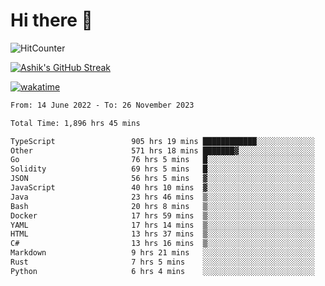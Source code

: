 # Hi there 👋

![HitCounter](https://hits.seeyoufarm.com/api/count/incr/badge.svg?url=https%3A%2F%2Fgithub.com%2Fashrhmn1212%2Fhit-counter)

<!-- ![Contribution Graph](https://github-readme-activity-graph.cyclic.app/graph?username=ashrhmn) -->


<!-- [![Top Langs](https://github-readme-stats.vercel.app/api/top-langs/?username=ashrhmn&layout=compact&theme=synthwave&langs_count=10&card_width=445)](https://github.com/anuraghazra/github-readme-stats) -->

[![Ashik's GitHub Streak](https://github-readme-streak-stats.herokuapp.com/?user=ashrhmn&theme=blood&fire=DD7F1C&background=151515&dates=9f9f9f&border=DD2727)](https://git.io/streak-stats)

<!-- ![Ashik's GitHub stats](https://github-readme-stats.vercel.app/api/?username=ashrhmn&show_icons=true&title_color=fff&icon_color=79ff97&text_color=9f9f9f&bg_color=151515) -->

[![wakatime](https://wakatime.com/badge/user/3df86613-ba63-4631-8e65-0ff18e7becad.svg)](https://wakatime.com/@3df86613-ba63-4631-8e65-0ff18e7becad)

<!--START_SECTION:waka-->

```txt
From: 14 June 2022 - To: 26 November 2023

Total Time: 1,896 hrs 45 mins

TypeScript                 905 hrs 19 mins ████████████░░░░░░░░░░░░░   47.73 %
Other                      571 hrs 18 mins ███████▓░░░░░░░░░░░░░░░░░   30.12 %
Go                         76 hrs 5 mins   █░░░░░░░░░░░░░░░░░░░░░░░░   04.01 %
Solidity                   69 hrs 5 mins   █░░░░░░░░░░░░░░░░░░░░░░░░   03.64 %
JSON                       56 hrs 5 mins   ▓░░░░░░░░░░░░░░░░░░░░░░░░   02.96 %
JavaScript                 40 hrs 10 mins  ▓░░░░░░░░░░░░░░░░░░░░░░░░   02.12 %
Java                       23 hrs 46 mins  ▒░░░░░░░░░░░░░░░░░░░░░░░░   01.25 %
Bash                       20 hrs 8 mins   ▒░░░░░░░░░░░░░░░░░░░░░░░░   01.06 %
Docker                     17 hrs 59 mins  ▒░░░░░░░░░░░░░░░░░░░░░░░░   00.95 %
YAML                       17 hrs 14 mins  ▒░░░░░░░░░░░░░░░░░░░░░░░░   00.91 %
HTML                       13 hrs 37 mins  ▒░░░░░░░░░░░░░░░░░░░░░░░░   00.72 %
C#                         13 hrs 16 mins  ▒░░░░░░░░░░░░░░░░░░░░░░░░   00.70 %
Markdown                   9 hrs 21 mins   ░░░░░░░░░░░░░░░░░░░░░░░░░   00.49 %
Rust                       7 hrs 5 mins    ░░░░░░░░░░░░░░░░░░░░░░░░░   00.37 %
Python                     6 hrs 4 mins    ░░░░░░░░░░░░░░░░░░░░░░░░░   00.32 %
```

<!--END_SECTION:waka-->


<!--### Most Used Languages
<img src="https://wakatime.com/share/@ashrhmn/24ecb986-5bf8-4607-af7f-0aab08908d8c.png" />

### Favourite Tools
<img src="https://wakatime.com/share/@ashrhmn/f4e08015-f3bc-460a-9228-95a3ba11c604.png" />-->
